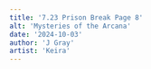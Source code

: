 ```yaml
---
title: '7.23 Prison Break Page 8'
alt: 'Mysteries of the Arcana'
date: '2024-10-03'
author: 'J Gray'
artist: 'Keira'
---
```

